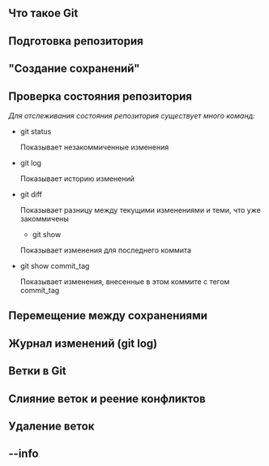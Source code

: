 ## Что такое Git

## Подготовка репозитория

## "Создание сохранений"

## Проверка состояния репозитория


*Для отслеживания состояния репозитория существует много команд:*
* git status

   Показывает незакоммиченные изменения 
* git log
   
   Показывает историю изменений
* git diff

   Показывает разницу между текущими изменениями и теми, что уже закоммичены

   * git show 
    
   Показывает изменения для последнего коммита

* git show commit_tag

   Показывает изменения, внесенные в этом коммите с тегом commit_tag

## Перемещение между сохранениями 

## Журнал изменений (git log)

## Ветки в Git

## Слияние веток и реение конфликтов

## Удаление веток

## --info